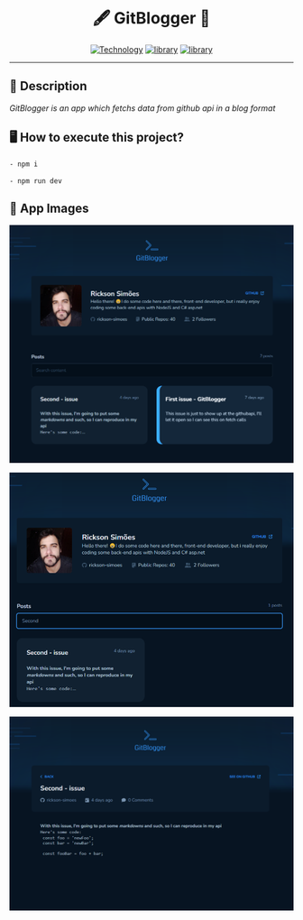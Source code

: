 <h1 align="center">🖋 GitBlogger 📝</h1>

[Vite-url]: https://vitejs.dev/
[Vite-image]: https://img.shields.io/badge/Vite-646CFF?style=square&logo=Vite&logoColor=646CFF&labelColor=gray&label=^4.1.0

[ReactJS-url]: https://ReactJS.org/
[ReactJS-image]: https://img.shields.io/badge/React-blue?style=square&logo=React&logoColor=blue&labelColor=gray&label=^18.2.0

[Typescript-url]: https://www.typescriptlang.org/
[Typescript-image]: https://img.shields.io/badge/Typescript-blue?style=square&logo=typescript&logoColor=blue&labelColor=gray&label=^4.9.3

<div align="center">

[![Technology][Vite-image]][Vite-url] [![library][ReactJS-image]][ReactJS-url] [![library][Typescript-image]][Typescript-url]

</div>

---

<h2>📝 Description</h2>

_GitBlogger is an app which fetchs data from github api in a blog format_


<h2>🖥 How to execute this project?</h2>

```
- npm i
```

```
- npm run dev
```


<h2>📸 App Images</h2>

[![GitBlogger](https://raw.githubusercontent.com/rickson-simoes/GitBlogger/master/public/imgs_samples/img-1.png "Home")](https://raw.githubusercontent.com/rickson-simoes/GitBlogger/master/public/imgs_samples/img-1.png "Project Demonstration")

[![GitBlogger2](https://raw.githubusercontent.com/rickson-simoes/GitBlogger/master/public/imgs_samples/img-2.png "Checkout Cart")](https://raw.githubusercontent.com/rickson-simoes/GitBlogger/master/public/imgs_samples/img-2.png "Project Demonstration")

[![GitBlogger3](https://raw.githubusercontent.com/rickson-simoes/GitBlogger/master/public/imgs_samples/img-3.png "Success")](https://raw.githubusercontent.com/rickson-simoes/GitBlogger/master/public/imgs_samples/img-3.png "Project Demonstration")